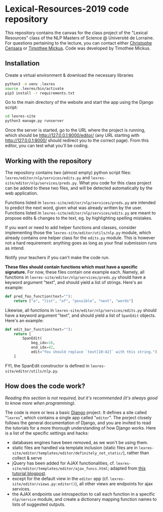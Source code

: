 
# Lexical-Resources-2019 code repository

This repository contains the canvas for the class project of the "Lexical Resources" class of the NLP Masters of Science @ Université de Lorraine.
For questions pertaining to the lecture, you can contact either [Christophe Cerisara](mailto:christophe.cerisara@loria.fr "christophe.cerisara@loria.fr") or [Timothee Mickus](mailto:tmickus@loria.fr "tmickus@loria.fr"). Code was developed by Timothee Mickus.

## Installation
Create a virtual environment & download the necessary libraries
```sh
python3 -m venv .lexres
source .lexres/bin/activate
pip3 install -r requirements.txt
```
Go to the main directory of the website and start the app using the Django script:
```sh
cd lexres-site
python3 manage.py runserver
```
Once the server is started, go to the URL where the project is running, which should be http://127.0.0.1:8000/editor/ (any URL starting with http://127.0.0.1:8000/ should redirect you to the correct page). From this editor, you can test what you'll be coding.

## Working with the repository
The repository contains two (almost empty) python script files: `lexres/editor/nlp/services/edits.py` and `lexres-site/editor/nlp/services/preds.py`. What you code for this class project can be added to these two files, and will be detected automatically by the web application.

Functions listed in `lexres-site/editor/nlp/services/preds.py` are intended to predict the next word, given what was already written by the user. Functions listed in `lexres-site/editor/nlp/services/edits.py` are meant to propose edits & changes to the text, eg. by highlighting spelling mistakes.

If you want or need to add helper functions and classes, consider implementing those the `lexres-site/editor/utils/nlp.py` module, which already contains one helper class for the `edits.py` module. This is however not a hard requirement: anything goes as long as your final submission runs as intend.

Notify your teachers if you can't make the code run.

**These files should contain functions which must have a specific signature.** For now, these files contain one example each.
Namely, all functions in `lexres-site/editor/nlp/services/preds.py` should have a keyword argument "text", and should yield a list of strings. Here's an example:
```python
def pred_foo_function(text=""):
    return ["a", "list", "of", "possible", "next", "words"]
```
Likewise, all functions in `lexres-site/editor/nlp/services/edits.py` should have a keyword argument "text", and should yield a list of `SpanEdit` objects. Here's an example:
```python
def edit_bar_function(text=""):
    return [
        SpanEdit(
            beg_idx=10,
            end_idx=42,
            edit="You should replace `text[10:42]` with this string."),
    ]
```
FYI, the SpanEdit constructor is defined in `lexres-site/editor/utils/nlp.py`.

## How does the code work?
*Reading this section is not required, but it's recommended (it's always good to know more when programming).*

The code is more or less a basic [Django](https://www.djangoproject.com/ "Django Homepage") project. It defines a site called "`lexres`", which contains a single app called "`editor`". The porject closely follows the general documentation of Django, and you are invited to read the tutorials for a more thorough understanding of how Django works.
Here is a list of the specific settings and hacks:
+ databases engines have been removed, as we won't be using them.
+ static files are handled via template inclusion (static files are in `lexres-site/editor/templates/editor/definitely_not_static/`), rather than collect & serve
+ jQuery has been added for AJAX functionalities, cf. `lexres-site/editor/templates/editor/ajax_funcs.html`; adapted from [this tutorial blogpost](https://simpleisbetterthancomplex.com/tutorial/2016/08/29/how-to-work-with-ajax-request-with-django.html).
+ except for the default view in the `editor` app (cf. `lexres-site/editor/views.py:editor()`), all other views are endpoints for ajax services.
+ the AJAX endpoints use introspection to call each function in a specific `nlp/service` module, and create a dictionary mapping function names to lists of suggested outputs.
